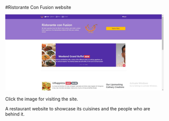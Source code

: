 #Ristorante Con Fusion website

[![front-page-image](img/bootstrap.JPG)](https://aashutosh-shrivastav.github.io/Ristorante-Con-Fusion-Bootstrap/)

Click the image for visiting the site.

A restaurant website to showcase its cuisines and the people who are behind it. 

